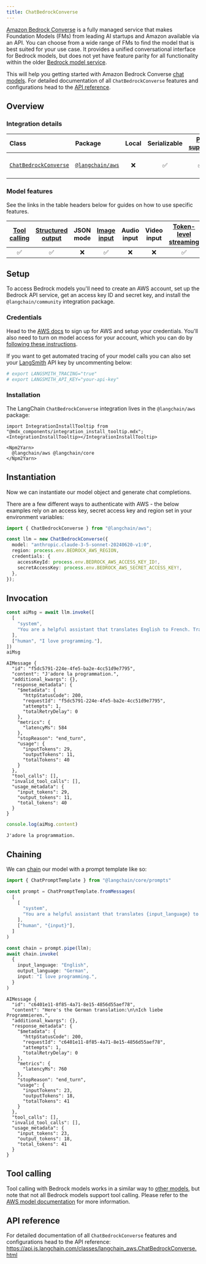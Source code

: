 ```yaml
---
title: ChatBedrockConverse
---
```


[Amazon Bedrock Converse](https://docs.aws.amazon.com/bedrock/latest/APIReference/API_runtime_Converse.html) is a fully managed service that makes Foundation Models (FMs) from leading AI startups and Amazon available via an API. You can choose from a wide range of FMs to find the model that is best suited for your use case. It provides a unified conversational interface for Bedrock models, but does not yet have feature parity for all functionality within the older [Bedrock model service](/oss/integrations/chat/bedrock).

This will help you getting started with Amazon Bedrock Converse [chat models](/oss/concepts/chat_models). For detailed documentation of all `ChatBedrockConverse` features and configurations head to the [API reference](https://api.js.langchain.com/classes/langchain_aws.ChatBedrockConverse.html).

## Overview
### Integration details

| Class | Package | Local | Serializable | [PY support](https://python.langchain.com/docs/integrations/chat/bedrock/#beta-bedrock-converse-api) | Package downloads | Package latest |
| :--- | :--- | :---: | :---: |  :---: | :---: | :---: |
| [`ChatBedrockConverse`](https://api.js.langchain.com/classes/langchain_aws.ChatBedrockConverse.html) | [`@langchain/aws`](https://npmjs.com/@langchain/aws) | ❌ | ✅ | ✅ | ![NPM - Downloads](https://img.shields.io/npm/dm/@langchain/aws?style=flat-square&label=%20&) | ![NPM - Version](https://img.shields.io/npm/v/@langchain/aws?style=flat-square&label=%20&) |

### Model features

See the links in the table headers below for guides on how to use specific features.

| [Tool calling](/oss/how-to/tool_calling) | [Structured output](/oss/how-to/structured_output/) | JSON mode | [Image input](/oss/how-to/multimodal_inputs/) | Audio input | Video input | [Token-level streaming](/oss/how-to/chat_streaming/) | [Token usage](/oss/how-to/chat_token_usage_tracking/) | [Logprobs](/oss/how-to/logprobs/) |
| :---: | :---: | :---: | :---: |  :---: | :---: | :---: | :---: | :---: |
| ✅ | ✅ | ❌ | ✅ | ❌ | ❌ | ✅ | ✅ | ❌ |

## Setup

To access Bedrock models you'll need to create an AWS account, set up the Bedrock API service, get an access key ID and secret key, and install the `@langchain/community` integration package.

### Credentials

Head to the [AWS docs](https://docs.aws.amazon.com/bedrock/latest/userguide/getting-started.html) to sign up for AWS and setup your credentials. You'll also need to turn on model access for your account, which you can do by [following these instructions](https://docs.aws.amazon.com/bedrock/latest/userguide/model-access.html).

If you want to get automated tracing of your model calls you can also set your [LangSmith](https://docs.smith.langchain.com/) API key by uncommenting below:

```bash
# export LANGSMITH_TRACING="true"
# export LANGSMITH_API_KEY="your-api-key"
```

### Installation

The LangChain `ChatBedrockConverse` integration lives in the `@langchain/aws` package:

```{=mdx}
import IntegrationInstallTooltip from "@mdx_components/integration_install_tooltip.mdx";
<IntegrationInstallTooltip></IntegrationInstallTooltip>

<Npm2Yarn>
  @langchain/aws @langchain/core
</Npm2Yarn>

```
## Instantiation

Now we can instantiate our model object and generate chat completions.

There are a few different ways to authenticate with AWS - the below examples rely on an access key, secret access key and region set in your environment variables:


```typescript
import { ChatBedrockConverse } from "@langchain/aws";

const llm = new ChatBedrockConverse({
  model: "anthropic.claude-3-5-sonnet-20240620-v1:0",
  region: process.env.BEDROCK_AWS_REGION,
  credentials: {
    accessKeyId: process.env.BEDROCK_AWS_ACCESS_KEY_ID!,
    secretAccessKey: process.env.BEDROCK_AWS_SECRET_ACCESS_KEY!,
  },
});
```
## Invocation


```typescript
const aiMsg = await llm.invoke([
  [
    "system",
    "You are a helpful assistant that translates English to French. Translate the user sentence.",
  ],
  ["human", "I love programming."],
])
aiMsg
```
```output
AIMessage {
  "id": "f5dc5791-224e-4fe5-ba2e-4cc51d9e7795",
  "content": "J'adore la programmation.",
  "additional_kwargs": {},
  "response_metadata": {
    "$metadata": {
      "httpStatusCode": 200,
      "requestId": "f5dc5791-224e-4fe5-ba2e-4cc51d9e7795",
      "attempts": 1,
      "totalRetryDelay": 0
    },
    "metrics": {
      "latencyMs": 584
    },
    "stopReason": "end_turn",
    "usage": {
      "inputTokens": 29,
      "outputTokens": 11,
      "totalTokens": 40
    }
  },
  "tool_calls": [],
  "invalid_tool_calls": [],
  "usage_metadata": {
    "input_tokens": 29,
    "output_tokens": 11,
    "total_tokens": 40
  }
}
```

```typescript
console.log(aiMsg.content)
```
```output
J'adore la programmation.
```
## Chaining

We can [chain](/oss/how-to/sequence/) our model with a prompt template like so:


```typescript
import { ChatPromptTemplate } from "@langchain/core/prompts"

const prompt = ChatPromptTemplate.fromMessages(
  [
    [
      "system",
      "You are a helpful assistant that translates {input_language} to {output_language}.",
    ],
    ["human", "{input}"],
  ]
)

const chain = prompt.pipe(llm);
await chain.invoke(
  {
    input_language: "English",
    output_language: "German",
    input: "I love programming.",
  }
)
```
```output
AIMessage {
  "id": "c6401e11-8f85-4a71-8e15-4856d55aef78",
  "content": "Here's the German translation:\n\nIch liebe Programmieren.",
  "additional_kwargs": {},
  "response_metadata": {
    "$metadata": {
      "httpStatusCode": 200,
      "requestId": "c6401e11-8f85-4a71-8e15-4856d55aef78",
      "attempts": 1,
      "totalRetryDelay": 0
    },
    "metrics": {
      "latencyMs": 760
    },
    "stopReason": "end_turn",
    "usage": {
      "inputTokens": 23,
      "outputTokens": 18,
      "totalTokens": 41
    }
  },
  "tool_calls": [],
  "invalid_tool_calls": [],
  "usage_metadata": {
    "input_tokens": 23,
    "output_tokens": 18,
    "total_tokens": 41
  }
}
```
## Tool calling

Tool calling with Bedrock models works in a similar way to [other models](/oss/how-to/tool_calling), but note that not all Bedrock models support tool calling. Please refer to the [AWS model documentation](https://docs.aws.amazon.com/bedrock/latest/APIReference/welcome.html) for more information.

## API reference

For detailed documentation of all `ChatBedrockConverse` features and configurations head to the API reference: https://api.js.langchain.com/classes/langchain_aws.ChatBedrockConverse.html
